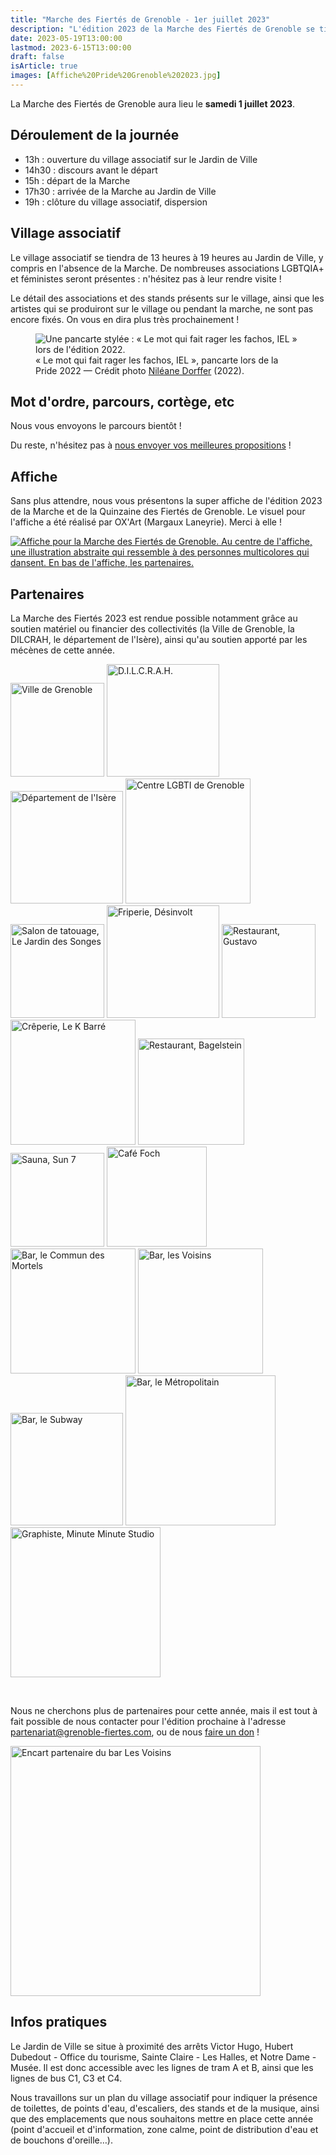 ```yaml
---
title: "Marche des Fiertés de Grenoble - 1er juillet 2023"
description: "L'édition 2023 de la Marche des Fiertés de Grenoble se tiendra le samedi  au départ du Jardin de Ville, où se tiendra un village associatif toute l'après-midi."
date: 2023-05-19T13:00:00
lastmod: 2023-6-15T13:00:00
draft: false
isArticle: true
images: [Affiche%20Pride%20Grenoble%202023.jpg]
---
```


La Marche des Fiertés de Grenoble aura lieu le **<time datetime="2023-07-01">samedi 1 juillet 2023</time>**.

## Déroulement de la journée

- 13h : ouverture du village associatif sur le Jardin de Ville
- 14h30 : discours avant le départ
- 15h : départ de la Marche
- 17h30 : arrivée de la Marche au Jardin de Ville
- 19h : clôture du village associatif, dispersion

## Village associatif

Le village associatif se tiendra de 13 heures à 19 heures au Jardin de Ville, y compris en l'absence de la Marche. De nombreuses associations LGBTQIA+ et féministes seront présentes : n'hésitez pas à leur rendre visite !

Le détail des associations et des stands présents sur le village, ainsi que les artistes qui se produiront sur le village ou pendant la marche, ne sont pas encore fixés. On vous en dira plus très prochainement !

<figure>
<img class="affiche" alt="Une pancarte stylée : « Le mot qui fait rager les fachos, IEL » lors de l'édition 2022." src="../mot.jpg" />
<figcaption>«&nbsp;Le mot qui fait rager les fachos, IEL&nbsp;», pancarte lors de la Pride 2022 — Crédit photo <a href="https://nileane.fr/@nileane" target="_blank">Niléane Dorffer</a> (2022).</figcaption>
</figure>

## Mot d'ordre, parcours, cortège, etc

Nous vous envoyons le parcours bientôt !

Du reste, n'hésitez pas à [nous envoyer vos meilleures propositions](/contact) !

## Affiche

Sans plus attendre, nous vous présentons la super affiche de l'édition 2023 de la Marche et de la Quinzaine des Fiertés de Grenoble. Le visuel pour l'affiche a été réalisé par OX'Art (Margaux Laneyrie). Merci à elle !

<a target="_blank" href="../Affiche%20Pride%20Grenoble%202023.jpg"><img alt="Affiche pour la Marche des Fiertés de Grenoble. Au centre de l'affiche, une illustration abstraite qui ressemble à des personnes multicolores qui dansent. En bas de l'affiche, les partenaires." src="../Affiche%20Pride%20Grenoble%202023.jpg" class="affiche"></a>

## Partenaires

La Marche des Fiertés 2023 est rendue possible notamment grâce au soutien matériel ou financier des collectivités (la Ville de Grenoble, la DILCRAH, le département de l'Isère), ainsi qu'au soutien apporté par les mécènes de cette année.

<a target="_blank" href="https://www.grenoble.fr/"><img alt="Ville de Grenoble" class="partenaire" src="../partenaires/Ville%20de%20Grenoble.png" width="150" loading="lazy"/></a>
<a target="_blank" href="https://www.dilcrah.fr/"><img alt="D.I.L.C.R.A.H." class="partenaire" src="../partenaires/DILCRAH.png" width="180" loading="lazy"/></a>
<a target="_blank" href="https://www.isere.fr/"><img alt="Département de l'Isère" class="partenaire" src="../partenaires/Département%20Isère.png" width="180" loading="lazy"/></a>
<a target="_blank" href="https://fr-fr.facebook.com/CentreLGBTIGrenoble/"><img alt="Centre LGBTI de Grenoble" class="partenaire" src="../partenaires/Centre%20LGBTI.png" width="200" loading="lazy"/></a>
<a target="_blank" href="https://www.instagram.com/le.jardin.des.songes/"><img alt="Salon de tatouage, Le Jardin des Songes" class="partenaire" src="../partenaires/Jardin%20des%20songes.jpg" width="150" loading="lazy"/></a>
<a target="_blank" href="https://www.facebook.com/desinvolt.friperie.grenoble/"><img alt="Friperie, Désinvolt" class="partenaire" src="../partenaires/Désinvolt.png" width="180" loading="lazy"/></a>
<a target="_blank" href="https://www.facebook.com/GustavoVegan"><img alt="Restaurant, Gustavo" class="partenaire" src="../partenaires/Gustavo.jpg" width="150" loading="lazy"/></a>
<a target="_blank" href="https://lekbarre.eatbu.com/?lang=fr"><img alt="Crêperie, Le K Barré" class="partenaire" src="../partenaires/K%20Barré.jpg" width="200" loading="lazy"/></a>
<a target="_blank" href="https://www.bagelstein.com/restaurant/grenoble-sainte-claire/"><img alt="Restaurant, Bagelstein" class="partenaire" src="../partenaires/Bagelstein.png" width="170" loading="lazy"/></a>
<a target="_blank" href="https://sun7sauna.com/"><img alt="Sauna, Sun 7" class="partenaire" src="../partenaires/Sun7.png" width="150" loading="lazy"/></a>
<a target="_blank" href="https://cafefoch.fr/"><img alt="Café Foch" class="partenaire" src="../partenaires/Café%20Foch.png" width="160" loading="lazy"/></a>
<a target="_blank" href="https://lecommundesmortels.fr/"><img alt="Bar, le Commun des Mortels" class="partenaire" src="../partenaires/Commun%20des%20mortels.jpg" width="200" loading="lazy"/></a>
<a target="_blank" href="https://lauguste-restaurant.business.site/"><img alt="Bar, les Voisins" class="partenaire" src="../partenaires/Les%20Voisins.jpg" width="200" loading="lazy"/></a>
<a target="_blank" href="https://www.facebook.com/subgrenoble"><img alt="Bar, le Subway" class="partenaire" src="../partenaires/Subway.png" width="180" loading="lazy"/></a>
<a target="_blank" href="http://lemetropolitain.fr/"><img alt="Bar, le Métropolitain" class="partenaire" src="../partenaires/Métropolitain.png" width="240" loading="lazy"/></a>
<a target="_blank" href="https://www.instagram.com/minute.minute.studio/"><img alt="Graphiste, Minute Minute Studio" class="partenaire" src="../partenaires/Minute%20Minute%20Studio.png" width="240" loading="lazy"/></a>

<br/>

Nous ne cherchons plus de partenaires pour cette année, mais il est tout à fait possible de nous contacter pour l'édition prochaine à l'adresse [partenariat@grenoble-fiertes.com](mailto:partenariat@grenoble-fiertes.com), ou de nous [faire un don](/participer/faire-un-don/) !

<p class="center"><a target="_blank" href="https://lauguste-restaurant.business.site/"><img alt="Encart partenaire du bar Les Voisins" class="partenaire" src="../partenaires/Les%20Voisins%20encart.jpg" width="400" loading="lazy"/></a></p>

## Infos pratiques

Le Jardin de Ville se situe à proximité des arrêts Victor Hugo, Hubert Dubedout - Office du tourisme, Sainte Claire - Les Halles, et Notre Dame - Musée. Il est donc accessible avec les lignes de tram A et B, ainsi que les lignes de bus C1, C3 et C4.

Nous travaillons sur un plan du village associatif pour indiquer la présence de toilettes, de points d'eau, d'escaliers, des stands et de la musique, ainsi que des emplacements que nous souhaitons mettre en place cette année (point d'accueil et d'information, zone calme, point de distribution d'eau et de bouchons d'oreille…).

<!-- La Croix-Rouge sera présente toute l'après-midi, sur le village et sur la Marche, pour intervenir rapidement en cas de besoin. -->

